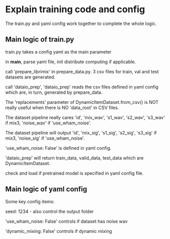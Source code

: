 # Explain training code and config

The train.py and yaml config work together to complete the whole logic.

## Main logic of train.py

train.py takes a config yaml as the main parameter

in __main__, parse yaml file, init distribute computing if applicable.

call 'prepare_librimix' in prepare_data.py. 3 csv files for train, val and test datasets are generated.

call 'dataio_prep', 'dataio_prep' reads the csv files defined in yaml config which are, in turn, generated by prepare_data.

The 'replacements' parameter of DynamicItemDataset.from_csv() is NOT really useful when there is NO 'data_root' in CSV files.

The dataset pipeline really cares 'id', 'mix_wav', 's1_wav', 's2_wav', 's3_wav' if mix3, 'noise_wav' if 'use_wham_noise'.

The dataset pipeline will output 'id', 'mix_sig', 's1_sig', 's2_sig', 's3_sig' if mix3, 'noise_sig' if 'use_wham_noise'.

'use_wham_noise: False' is defined in yaml config.

'dataio_prep' will return train_data, valid_data, test_data which are DynamicItemDataset.

check and load if pretrained model is specified in yaml config file.


## Main logic of yaml config

Some key config items:

seed: 1234 - also control the output folder

'use_wham_noise: False' controls if dataset has noise wav

'dynamic_mixing: False' controls if dynamic mixing
